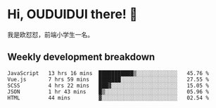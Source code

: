 # Hi, OUDUIDUI there!  👋

[comment]: <> ([<img align="right" width="50%" src="https://github-readme-stats.vercel.app/api?username=OUDUIDUI&theme=dark&show_icons=true">]&#40;https://metrics.lecoq.io/OUDUIDUI?template=classic&#41;)

我是欧怼怼，前端小学生一名。

##  Weekly development breakdown

<!--START_SECTION:waka-->
```text
JavaScript   13 hrs 16 mins  ███████████▒░░░░░░░░░░░░░   45.76 % 
Vue.js       7 hrs 59 mins   ███████░░░░░░░░░░░░░░░░░░   27.55 % 
SCSS         4 hrs 22 mins   ███▓░░░░░░░░░░░░░░░░░░░░░   15.05 % 
JSON         1 hr 43 mins    █▒░░░░░░░░░░░░░░░░░░░░░░░   05.96 % 
HTML         44 mins         ▓░░░░░░░░░░░░░░░░░░░░░░░░   02.54 % 
```
<!--END_SECTION:waka-->